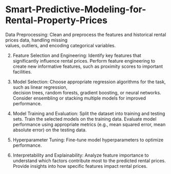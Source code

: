# Smart-Predictive-Modeling-for-Rental-Property-Prices

Data Preprocessing:
Clean and preprocess the features and historical rental prices data, handling missing  
values, outliers, and encoding categorical variables.

2. Feature Selection and Engineering:
Identify key features that significantly influence rental prices. Perform feature
engineering to create new informative features, such as proximity scores to important   
facilities.

4. Model Selection:
Choose appropriate regression algorithms for the task, such as linear regression,  
decision trees, random forests, gradient boosting, or neural networks. Consider
ensembling or stacking multiple models for improved performance.

6. Model Training and Evaluation:
Split the dataset into training and testing sets. Train the selected models on the training
data. Evaluate model performance using appropriate metrics (e.g., mean squared error,
mean absolute error) on the testing data.

8. Hyperparameter Tuning:
Fine-tune model hyperparameters to optimize performance.

10. Interpretability and Explainability:
Analyze feature importance to understand which factors contribute most to the predicted
rental prices. Provide insights into how specific features impact rental prices.
 
